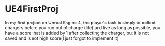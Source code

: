 # UE4FirstProj
 
In my first project on Unreal Engine 4, the player's task is simply to collect chargers before you run out of charge (life) and live as long as possible, you have a score that is added by 1 after collecting the charger, but it is not saved and is not high score(I just forgot to implement it)
